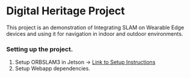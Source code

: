 # Digital Heritage Project

This project is an demonstration of Integrating SLAM on Wearable Edge devices and using it for navigation in indoor and outdoor environments.

### Setting up the project.
1. Setup ORBSLAM3 in Jetson -> [Link to Setup Instructions](ORB_SLAM3/setupInstructions.md)
2. Setup Webapp dependencies.
